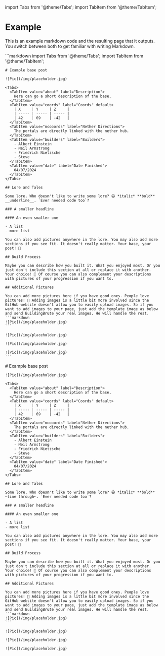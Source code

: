 import Tabs from '@theme/Tabs';
import TabItem from '@theme/TabItem';

# Example
This is an example markdown code and the resulting page that it outputs. You switch between both to get familiar with writing Markdown. 

<Tabs>
  <TabItem value="code" label="Code">
    ```markdown
    import Tabs from '@theme/Tabs';
    import TabItem from '@theme/TabItem';

    # Example base post

    ![Pic](/img/placeholder.jpg)

    <Tabs>
      <TabItem value="about" label="Description">
        Here can go a short description of the base.
      </TabItem>
      <TabItem value="coords" label="Coords" default>
        | X     | Y     | Z     | 
        | ----- | ----- | ----- |
        | 42    | 69    | -42   |
      </TabItem>
      <TabItem value="ncooords" label="Nether Directions">
        The portals are directly linked with the nether hub.
      </TabItem>
      <TabItem value="builders" label="Builders">
        - Albert Einstein
        - Neil Armstrong
        - Friedrich Nietzsche
        - Steve
      </TabItem>
      <TabItem value="date" label="Date Finished">
        04/07/2024
      </TabItem>
    </Tabs>

    ## Lore and Tales

    Some lore. Who doesn't like to write some lore? 😃 *italic* **bold** __underline__. `Ever needed code too`?

    ### A smaller headline

    #### An even smaller one

    - A list
    - more list

    You can also add pictures anywhere in the lore. You may also add more sections if you see fit. It doesn't really matter. Your base, your post! 💪

    ## Build Process

    Maybe you can describe how you built it. What you enjoyed most. Or you just don't include this section at all or replace it with another. Your choice! 💯 Of course you can also complement your descriptions with pictures of your progression if you want to.

    ## Additional Pictures

    You can add more pictures here if you have good ones. People love pictures! 🤩 Adding images is a little bit more involved since the GitHub website doesn't allow you to easily upload images. So if you want to add images to your page, just add the template image as below and send BuildingBrute your real images. He will handle the rest.
    ```markdown
    ![Pic](/img/placeholder.jpg)
    ```

    ![Pic](/img/placeholder.jpg)

    ![Pic](/img/placeholder.jpg)

    ![Pic](/img/placeholder.jpg)
    ```
  </TabItem>
  <TabItem value="output" label="Output" default>
    # Example base post

    ![Pic](/img/placeholder.jpg)

    <Tabs>
      <TabItem value="about" label="Description">
        Here can go a short description of the base.
      </TabItem>
      <TabItem value="coords" label="Coords" default>
        | X     | Y     | Z     | 
        | ----- | ----- | ----- |
        | 42    | 69    | -42   |
      </TabItem>
      <TabItem value="ncooords" label="Nether Directions">
        The portals are directly linked with the nether hub.
      </TabItem>
      <TabItem value="builders" label="Builders">
        - Albert Einstein
        - Neil Armstrong
        - Friedrich Nietzsche
        - Steve
      </TabItem>
      <TabItem value="date" label="Date Finished">
        04/07/2024
      </TabItem>
    </Tabs>

    ## Lore and Tales

    Some lore. Who doesn't like to write some lore? 😃 *italic* **bold** ~line through~. `Ever needed code too`?

    ### A smaller headline

    #### An even smaller one

    - A list
    - more list

    You can also add pictures anywhere in the lore. You may also add more sections if you see fit. It doesn't really matter. Your base, your post! 💪

    ## Build Process

    Maybe you can describe how you built it. What you enjoyed most. Or you just don't include this section at all or replace it with another. Your choice! 💯 Of course you can also complement your descriptions with pictures of your progression if you want to.

    ## Additional Pictures

    You can add more pictures here if you have good ones. People love pictures! 🤩 Adding images is a little bit more involved since the GitHub website doesn't allow you to easily upload images. So if you want to add images to your page, just add the template image as below and send BuildingBrute your real images. He will handle the rest.
    ```markdown
    ![Pic](/img/placeholder.jpg)
    ```

    ![Pic](/img/placeholder.jpg)

    ![Pic](/img/placeholder.jpg)

    ![Pic](/img/placeholder.jpg)
  </TabItem>
</Tabs>